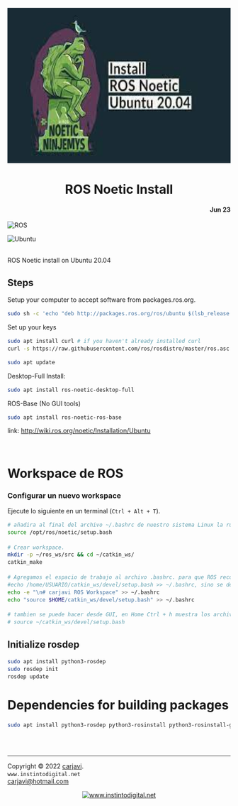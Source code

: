 <p align="center"><img src="./img/ROS-noetic-logo.jpg" height="350" alt=" " /></p>
<h1 align="center"> ROS Noetic Install</h1> 
<h4 align="right">Jun 23</h4>

![ROS](https://img.shields.io/badge/ros-%230A0FF9.svg?style=for-the-badge&logo=ros&logoColor=white)

![Ubuntu](https://img.shields.io/badge/Ubuntu-E95420?style=for-the-badge&logo=ubuntu&logoColor=white)

<br>
ROS Noetic install on Ubuntu 20.04

## Steps
Setup your computer to accept software from packages.ros.org.

```bash
sudo sh -c 'echo "deb http://packages.ros.org/ros/ubuntu $(lsb_release -sc) main" > /etc/apt/sources.list.d/ros-latest.list'
```
Set up your keys
```bash
sudo apt install curl # if you haven't already installed curl
curl -s https://raw.githubusercontent.com/ros/rosdistro/master/ros.asc | sudo apt-key add -
```
```bash
sudo apt update
```
Desktop-Full Install:
```bash
sudo apt install ros-noetic-desktop-full
```
ROS-Base (No GUI tools) 
```bash
sudo apt install ros-noetic-ros-base
```

link: http://wiki.ros.org/noetic/Installation/Ubuntu

<br>

# Workspace de ROS
### Configurar un nuevo workspace

Ejecute lo siguiente en un terminal (`Ctrl + Alt + T`). 

```bash
# añadira al final del archivo ~/.bashrc de nuestro sistema Linux la ruta de nuestro workspace
source /opt/ros/noetic/setup.bash

# Crear workspace.
mkdir -p ~/ros_ws/src && cd ~/catkin_ws/
catkin_make

# Agregamos el espacio de trabajo al archivo .bashrc. para que ROS reconozca nuestro espacio de trabajo cada vez que usemos el terminal
#echo /home/USUARIO/catkin_ws/devel/setup.bash >> ~/.bashrc, sino se debe correr source devel/setup.bash dentro del espacio de trabajo.
echo -e "\n# carjavi ROS Workspace" >> ~/.bashrc
echo "source $HOME/catkin_ws/devel/setup.bash" >> ~/.bashrc

# tambien se puede hacer desde GUI, en Home Ctrl + h muestra los archivos ocultos, abrimos el .bashrc y agregamos 
# source ~/catkin_ws/devel/setup.bash


```

## Initialize rosdep
```bash
sudo apt install python3-rosdep
sudo rosdep init
rosdep update
```

# Dependencies for building packages
```bash
sudo apt install python3-rosdep python3-rosinstall python3-rosinstall-generator python3-wstool build-essential
```

<br>
<br>

---
Copyright &copy; 2022 [carjavi](https://github.com/carjavi). <br>
```www.instintodigital.net``` <br>
carjavi@hotmail.com <br>
<p align="center">
    <a href="https://instintodigital.net/" target="_blank"><img src="./img/developer.png" height="100" alt="www.instintodigital.net"></a>
</p>

